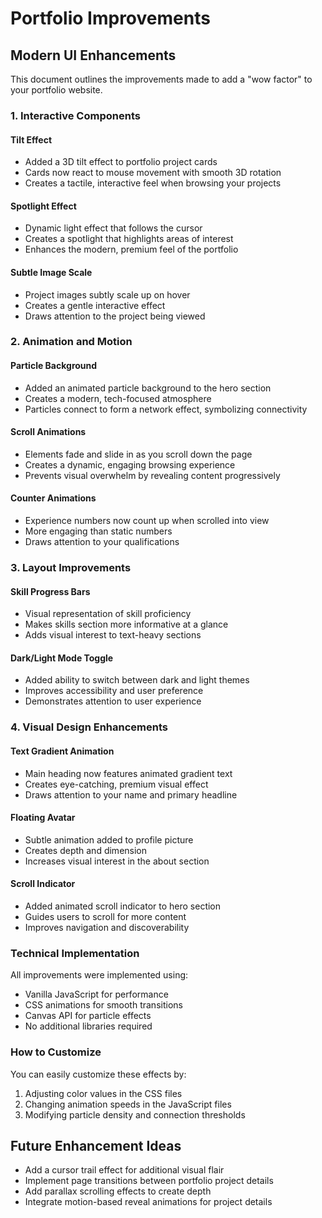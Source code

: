# Portfolio Improvements

## Modern UI Enhancements

This document outlines the improvements made to add a "wow factor" to your portfolio website.

### 1. Interactive Components

#### Tilt Effect
- Added a 3D tilt effect to portfolio project cards
- Cards now react to mouse movement with smooth 3D rotation
- Creates a tactile, interactive feel when browsing your projects

#### Spotlight Effect
- Dynamic light effect that follows the cursor
- Creates a spotlight that highlights areas of interest
- Enhances the modern, premium feel of the portfolio

#### Subtle Image Scale
- Project images subtly scale up on hover
- Creates a gentle interactive effect
- Draws attention to the project being viewed

### 2. Animation and Motion

#### Particle Background
- Added an animated particle background to the hero section
- Creates a modern, tech-focused atmosphere
- Particles connect to form a network effect, symbolizing connectivity

#### Scroll Animations
- Elements fade and slide in as you scroll down the page
- Creates a dynamic, engaging browsing experience
- Prevents visual overwhelm by revealing content progressively

#### Counter Animations
- Experience numbers now count up when scrolled into view
- More engaging than static numbers
- Draws attention to your qualifications

### 3. Layout Improvements

#### Skill Progress Bars
- Visual representation of skill proficiency
- Makes skills section more informative at a glance
- Adds visual interest to text-heavy sections

#### Dark/Light Mode Toggle
- Added ability to switch between dark and light themes
- Improves accessibility and user preference
- Demonstrates attention to user experience

### 4. Visual Design Enhancements

#### Text Gradient Animation
- Main heading now features animated gradient text
- Creates eye-catching, premium visual effect
- Draws attention to your name and primary headline

#### Floating Avatar
- Subtle animation added to profile picture
- Creates depth and dimension
- Increases visual interest in the about section

#### Scroll Indicator
- Added animated scroll indicator to hero section
- Guides users to scroll for more content
- Improves navigation and discoverability

### Technical Implementation

All improvements were implemented using:
- Vanilla JavaScript for performance
- CSS animations for smooth transitions
- Canvas API for particle effects
- No additional libraries required

### How to Customize

You can easily customize these effects by:
1. Adjusting color values in the CSS files
2. Changing animation speeds in the JavaScript files
3. Modifying particle density and connection thresholds

## Future Enhancement Ideas

- Add a cursor trail effect for additional visual flair
- Implement page transitions between portfolio project details
- Add parallax scrolling effects to create depth
- Integrate motion-based reveal animations for project details